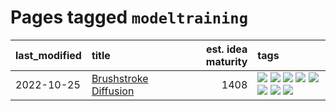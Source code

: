 # Pages tagged `modeltraining`

|last_modified|title|est. idea maturity|tags
|:---|:---|---:|:---|
|2022-10-25|[Brushstroke Diffusion](../brushstroke-diffusion.md)|1408|[![](https://img.shields.io/badge/tag-artisticstyletransfer-e2ec85)](../tags/artisticstyletransfer.md) [![](https://img.shields.io/badge/tag-creativity-8b768)](../tags/creativity.md) [![](https://img.shields.io/badge/tag-deepgenerativemodeling-3c3258)](../tags/deepgenerativemodeling.md) [![](https://img.shields.io/badge/tag-experimental-76bb24)](../tags/experimental.md) [![](https://img.shields.io/badge/tag-image_processing-a3de36)](../tags/image_processing.md) [![](https://img.shields.io/badge/tag-modeltraining-d47f6f)](../tags/modeltraining.md) [![](https://img.shields.io/badge/tag-painting-913db)](../tags/painting.md) [![](https://img.shields.io/badge/tag-wip-95bed6)](../tags/wip.md)|